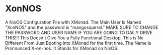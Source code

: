 # XonNOS
A NixOS Configuration File with XMonad.
The Main User Is Named "XonNOS" and the password is "mangosquirrel."
MAKE SURE TO CHANGE THE PASSWORD AND USER NAME IF YOU ARE GOING TO DAILY DRIVE THIS!!!
This Doesn't Give You a Fully Functional Desktop.
This is No Different From Just Booting into XMonad for the first time.
The Name is Pronounced X-on-nos.
It Stands for XMonad on NixOS.
